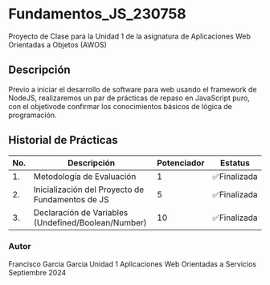 # Fundamentos_JS_230758
Proyecto de Clase para la Unidad 1 de la asignatura de Aplicaciones Web Orientadas a Objetos (AWOS)


## Descripción

Previo a iniciar el desarrollo de software para web usando el framework de 
NodeJS, realizaremos un par de prácticas de repaso en JavaScript puro, 
con el objetivode confirmar los conocimientos básicos de lógica de programación.

## Historial de Prácticas

|No.|Descripción|Potenciador|Estatus|
|---|-----------|-------|-------|
|1.|Metodología de Evaluación|1|✅Finalizada|
|2.|Inicialización del Proyecto de Fundamentos de JS|5|✅Finalizada|
|3.|Declaración de Variables (Undefined/Boolean/Number)|10|✅Finalizada|


### Autor
Francisco Garcia Garcia
Unidad 1 
Aplicaciones Web Orientadas a Servicios
Septiembre 2024